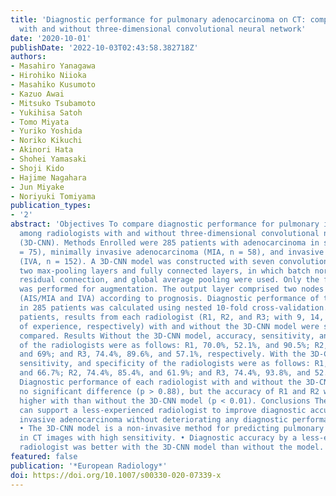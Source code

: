 ```yaml
---
title: 'Diagnostic performance for pulmonary adenocarcinoma on CT: comparison of radiologists
  with and without three-dimensional convolutional neural network'
date: '2020-10-01'
publishDate: '2022-10-03T02:43:58.382718Z'
authors:
- Masahiro Yanagawa
- Hirohiko Niioka
- Masahiko Kusumoto
- Kazuo Awai
- Mitsuko Tsubamoto
- Yukihisa Satoh
- Tomo Miyata
- Yuriko Yoshida
- Noriko Kikuchi
- Akinori Hata
- Shohei Yamasaki
- Shoji Kido
- Hajime Nagahara
- Jun Miyake
- Noriyuki Tomiyama
publication_types:
- '2'
abstract: 'Objectives To compare diagnostic performance for pulmonary invasive adenocarcinoma
  among radiologists with and without three-dimensional convolutional neural network
  (3D-CNN). Methods Enrolled were 285 patients with adenocarcinoma in situ (AIS, n
  = 75), minimally invasive adenocarcinoma (MIA, n = 58), and invasive adenocarcinoma
  (IVA, n = 152). A 3D-CNN model was constructed with seven convolution-pooling and
  two max-pooling layers and fully connected layers, in which batch normalization,
  residual connection, and global average pooling were used. Only the flipping process
  was performed for augmentation. The output layer comprised two nodes for two conditions
  (AIS/MIA and IVA) according to prognosis. Diagnostic performance of the 3D-CNN model
  in 285 patients was calculated using nested 10-fold cross-validation. In 90 of 285
  patients, results from each radiologist (R1, R2, and R3; with 9, 14, and 26 years
  of experience, respectively) with and without the 3D-CNN model were statistically
  compared. Results Without the 3D-CNN model, accuracy, sensitivity, and specificity
  of the radiologists were as follows: R1, 70.0%, 52.1%, and 90.5%; R2, 72.2%, 75%,
  and 69%; and R3, 74.4%, 89.6%, and 57.1%, respectively. With the 3D-CNN model, accuracy,
  sensitivity, and specificity of the radiologists were as follows: R1, 72.2%, 77.1%,
  and 66.7%; R2, 74.4%, 85.4%, and 61.9%; and R3, 74.4%, 93.8%, and 52.4%, respectively.
  Diagnostic performance of each radiologist with and without the 3D-CNN model had
  no significant difference (p > 0.88), but the accuracy of R1 and R2 was significantly
  higher with than without the 3D-CNN model (p < 0.01). Conclusions The 3D-CNN model
  can support a less-experienced radiologist to improve diagnostic accuracy for pulmonary
  invasive adenocarcinoma without deteriorating any diagnostic performances. Key Points
  • The 3D-CNN model is a non-invasive method for predicting pulmonary invasive adenocarcinoma
  in CT images with high sensitivity. • Diagnostic accuracy by a less-experienced
  radiologist was better with the 3D-CNN model than without the model.'
featured: false
publication: '*European Radiology*'
doi: https://doi.org/10.1007/s00330-020-07339-x
---
```


